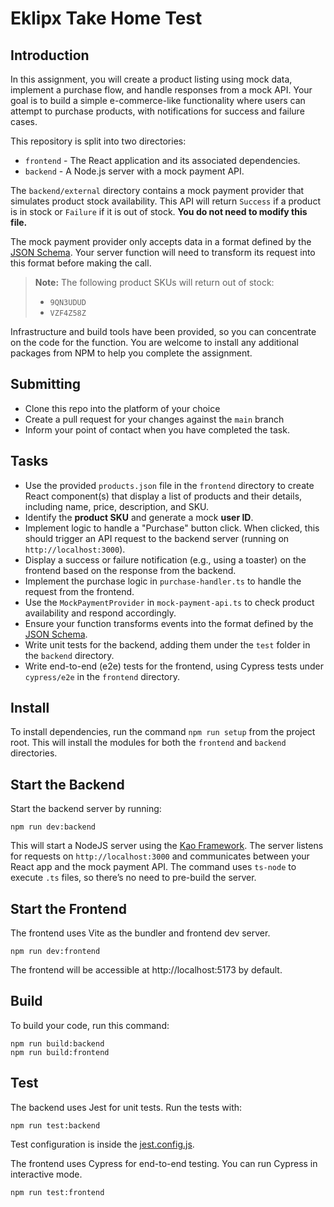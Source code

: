 # Eklipx Take Home Test

## Introduction

In this assignment, you will create a product listing using mock data, implement a purchase flow, and handle responses from a mock API. Your goal is to build a simple e-commerce-like functionality where users can attempt to purchase products, with notifications for success and failure cases.

This repository is split into two directories:
- `frontend` - The React application and its associated dependencies.
- `backend` - A Node.js server with a mock payment API.

The `backend/external` directory contains a mock payment provider that simulates product stock availability. This API will return `Success` if a product is in stock or `Failure` if it is out of stock. **You do not need to modify this file.**

The mock payment provider only accepts data in a format defined by the [JSON Schema](./backend/external/schema.json). Your server function will need to transform its request into this format before making the call.

> **Note:** The following product SKUs will return out of stock:
> - `9QN3UDUD`
> - `VZF4Z58Z`

Infrastructure and build tools have been provided, so you can concentrate on the code for the function.
You are welcome to install any additional packages from NPM to help you complete the assignment.

## Submitting

- Clone this repo into the platform of your choice
- Create a pull request for your changes against the `main` branch
- Inform your point of contact when you have completed the task.

## Tasks

- Use the provided `products.json` file in the `frontend` directory to create React component(s) that display a list of products and their details, including name, price, description, and SKU.
- Identify the **product SKU** and generate a mock **user ID**.
- Implement logic to handle a "Purchase" button click. When clicked, this should trigger an API request to the backend server (running on `http://localhost:3000`).
- Display a success or failure notification (e.g., using a toaster) on the frontend based on the response from the backend.
- Implement the purchase logic in `purchase-handler.ts` to handle the request from the frontend.
- Use the `MockPaymentProvider` in `mock-payment-api.ts` to check product availability and respond accordingly.
- Ensure your function transforms events into the format defined by the [JSON Schema](./backend/external/schema.json).
- Write unit tests for the backend, adding them under the `test` folder in the `backend` directory.
- Write end-to-end (e2e) tests for the frontend, using Cypress tests under `cypress/e2e` in the `frontend` directory.

## Install

To install dependencies, run the command `npm run setup` from the project root. This will install the modules for both the `frontend` and `backend` directories.

## Start the Backend 

Start the backend server by running:

```
npm run dev:backend
```

This will start a NodeJS server using the [Kao Framework](https://koajs.com/). The server listens for requests on `http://localhost:3000` and communicates between your React app and the mock payment API. The command uses `ts-node` to execute `.ts` files, so there’s no need to pre-build the server.

## Start the Frontend 

The frontend uses Vite as the bundler and frontend dev server.

```
npm run dev:frontend
```

The frontend will be accessible at http://localhost:5173 by default.

## Build

To build your code, run this command:

```
npm run build:backend
npm run build:frontend
```

## Test

The backend uses Jest for unit tests. Run the tests with:

```
npm run test:backend
```

Test configuration is inside the [jest.config.js](./backend/jest.config.ts).

The frontend uses Cypress for end-to-end testing. You can run Cypress in interactive mode.
```
npm run test:frontend
```